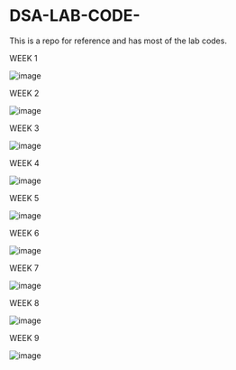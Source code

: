 # DSA-LAB-CODE-
This is a repo for reference and has most of the lab codes.

WEEK 1 

![image](https://github.com/Stellin-15/DSA-LAB-CODE-/assets/123811154/91caa4e0-aec9-436b-a0c2-12079eb462ba)

WEEK 2

![image](https://github.com/Stellin-15/DSA-LAB-CODE-/assets/123811154/7beaf64b-a1e3-4289-87d3-248c2067e127)


WEEK 3

![image](https://github.com/Stellin-15/DSA-LAB-CODE-/assets/123811154/e540afc8-a42a-48ac-ba8a-ff6d30f81b59)


WEEK 4 

![image](https://github.com/Stellin-15/DSA-LAB-CODE-/assets/123811154/e4e6b313-33ab-42de-8bd0-16880b0886ee)


WEEK 5 

![image](https://github.com/Stellin-15/DSA-LAB-CODE-/assets/123811154/f1256e41-480d-449f-9a42-2bf8ea3e1f28)


WEEK 6

![image](https://github.com/Stellin-15/DSA-LAB-CODE-/assets/123811154/5423f654-f582-435c-bfff-2a77f6f10e14)


WEEK 7 

![image](https://github.com/Stellin-15/DSA-LAB-CODE-/assets/123811154/b8763ffd-b58c-43cd-8944-f29d2cfeb0ef)


WEEK 8 

![image](https://github.com/Stellin-15/DSA-LAB-CODE-/assets/123811154/1879905a-3f1e-444f-bc33-bd8abf929d83)


WEEK 9 

![image](https://github.com/Stellin-15/DSA-LAB-CODE-/assets/123811154/00fe8811-e6d1-4abd-8f34-628650a141d9)
